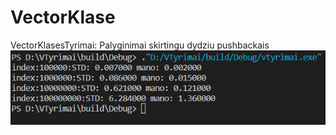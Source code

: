 # VectorKlase
VectorKlasesTyrimai:
Palyginimai skirtingu dydziu pushbackais
!["Comparison"](Palyginimai.png)